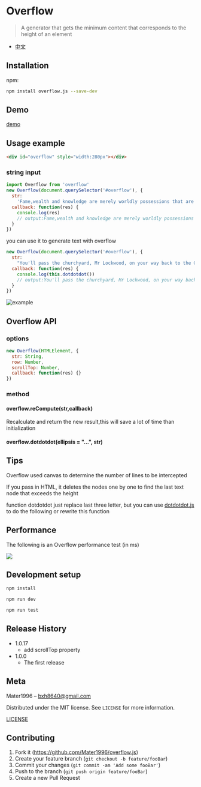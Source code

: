 # Overflow

> A generator that gets the minimum content that corresponds to the height of an element

- [中文](https://github.com/Mater1996/overflow.js/blob/master/docs/README_CN.md)

## Installation

npm:

```sh
npm install overflow.js --save-dev
```

## Demo

[demo](https://codepen.io/xbup/pen/eYYZeOd)

## Usage example

```html
<div id="overflow" style="width:280px"></div>
```

### string input

```js
import Overflow from 'overflow'
new Overflow(document.querySelector('#overflow'), {
  str:
    'Fame,wealth and knowledge are merely worldly possessions that are withinthe reach of anybodyFame,wealth and knowledge are merely worldly possessions that are withinthe reach of anybodyFame',
  callback: function(res) {
    console.log(res)
    // output:Fame,wealth and knowledge are merely worldly possessions that are withinthe reach of anybodyFame,wealth and knowled
  }
})
```

you can use it to generate text with overflow

```js
new Overflow(document.querySelector('#overflow'), {
  str:
    "You'll pass the churchyard, Mr Lockwood, on your way back to the Grange, and you'll see the three graverestones close to the moor. Catherine's",
  callback: function(res) {
    console.log(this.dotdotdot())
    // output:You'll pass the churchyard, Mr Lockwood, on your way back to the Grange, and you'll see the three grave...
  }
})
```

![example](https://raw.githubusercontent.com/Mater1996/overflow.js/master/example.png)

## Overflow API

### options

```js
new Overflow(HTMLElement, {
  str: String,
  row: Number,
  scrollTop: Number,
  callback: function(res) {}
})
```
### method

#### overflow.reCompute(str,callback)

Recalculate and return the new result,this will save a lot of time than initialization

#### overflow.dotdotdot(ellipsis = "...", str)

## Tips

Overflow used canvas to determine the number of lines to be intercepted

If you pass in HTML, it deletes the nodes one by one to find the last text node that exceeds the height

function dotdotdot just replace last three letter, but you can use [dotdotdot.js](http://dotdotdot.frebsite.nl/) to do the following or rewrite this function

## Performance

The following is an Overflow performance test (in ms)

![](https://raw.githubusercontent.com/Mater1996/overflow.js/master/performance.jpg)

## Development setup

```sh
npm install

npm run dev

npm run test
```

## Release History

- 1.0.17
  - add scrollTop property
- 1.0.0
  - The first release

## Meta

Mater1996 – bxh8640@gmail.com

Distributed under the MIT license. See `LICENSE` for more information.

[LICENSE](https://github.com/Mater1996/overflow.js/blob/master/LICENSE)

## Contributing

1. Fork it (<https://github.com/Mater1996/overflow.js>)
2. Create your feature branch (`git checkout -b feature/fooBar`)
3. Commit your changes (`git commit -am 'Add some fooBar'`)
4. Push to the branch (`git push origin feature/fooBar`)
5. Create a new Pull Request
